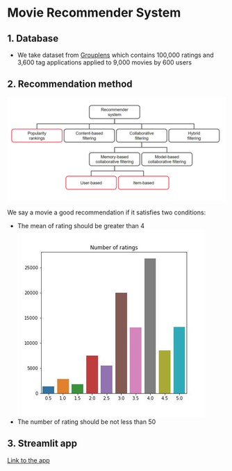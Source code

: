# Movie Recommender System
## 1. Database

- We take dataset from [Grouplens](https://grouplens.org/datasets/movielens/) which contains 100,000 ratings and 3,600 tag applications applied to 9,000 movies by 600 users

## 2. Recommendation method 
![image](/picture/algorithm.JPG)

We say a movie a good recommendation if it satisfies two conditions:
- The mean of rating should be greater than 4
![image](/picture/number_rating.jpg)
- The number of rating should be not less than 50
## 3. Streamlit app
[Link to the app](https://thaingoc273-movie-recommender-sys-ngoc-recommender-movie-bqbglf.streamlitapp.com/)
